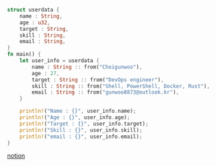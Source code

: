 ```rust
struct userdata {
    name : String,
    age : u32,
    target : String,
    skill : String,
    email : String,
}
fn main() {
    let user_info = userdata {
        name : String :: from("Choigunwoo"),
        age : 27,
        target : String :: from("DevOps engineer"),
        skill : String :: from("Shell, PowerShell, Docker, Rust"),
        email : String :: from("gunwoo8873@outlook.kr"),
    }

    println!("Name : {}", user_info.name);
    println!("Age : {}", user_info.age);
    println!("Target : {}", user_info.target);
    println!("Skill : {}", user_info.skill);
    println!("email : {}", user_info.email);
}
```
[notion](https://gunwoo8873.notion.site/Home-815249bf872b4cabb900895ad0dd31ff?pvs=4)
<!--
**gunwoo8873/gunwoo8873** is a ✨ _special_ ✨ repository because its `README.md` (this file) appears on your GitHub profile.

Here are some ideas to get you started:

- 🔭 I’m currently working on ...
- 🌱 I’m currently learning ...
- 👯 I’m looking to collaborate on ...
- 🤔 I’m looking for help with ...
- 💬 Ask me about ...
- 📫 How to reach me: ...
- 😄 Pronouns: ...
- ⚡ Fun fact: ...
-->
